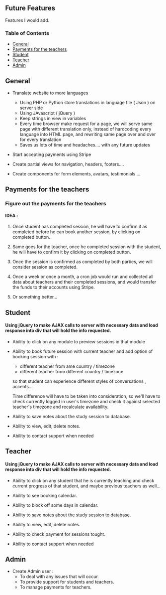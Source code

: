 ## Future Features

Features I would add. 

### Table of Contents


- [General](#general)
- [Payments for the teachers](#payments-for-the-teachers)
- [Student](#student)
- [Teacher](#teacher)
- [Admin](#admin)


## General

- Translate website to more languages

    -   Using PHP or Python store translations in language file ( Json ) on server side
    -   Using JAvascript ( jQuery )
    -   Keep strings in view in variables
    -   Every time browser make request for a page, we will serve same
        page with different translation only, instead of hardcoding every language into
        HTML page, and rewriting same page over and over for every translation
    -   Saves us lots of time and headaches.... with any future updates   
 
-   Start accepting payments using Stripe

-   Create partial views for navigation, headers, footers....

-   Create components for form elements, avatars, testimonials ...

## Payments for the teachers

### Figure out the payments for the teachers

#### IDEA :

1.  Once student has completed session, he will have to confirm it as completed before he can book another
    session, by clicking on completed button.

2.  Same goes for the teacher, once he completed session with the student, he will have to 
    confirm it by clicking on completed button.

3.  Once the session is confirmed as completed by both parties, we will consider session as 
    completed.

4.  Once a week or once a month, a cron job would run and collected all data about teachers and
    their completed sessions, and would transfer the funds to their accounts using Stripe.

5. Or something better... 
    
## Student


####  Using jQuery to make AJAX calls to server with necessary data and load response into div that will hold the info requested.
 

- Ability to click on any module to preview sessions in that module

-   Ability to book future session with current teacher and add option of booking session
    with  :
    
    -   different teacher from ame country / timezone
    -   different teacher from different country / timezone

    so that student can experience different styles of conversations , accents...

    Time difference will have to be taken into consideration, so we'll have to check 
    currently logged in user's timezone and check it against selected teacher's timezone
    and recalculate availability.


-   Ability to save notes about the study session to database.

-   Ability to view, edit, delete notes.

-   Ability to contact support when needed

## Teacher 

####  Using jQuery to make AJAX calls to server with necessary data and load response into div that will hold the info requested.
        

-   Ability to click on any student that he is currently teaching
    and check current progress of that student, and maybe previous teachers as well...  
    
-   Ability to see booking calendar.

-   Ability to block off some days in calendar.

-   Ability to save notes about the study session to database.

-   Ability to view, edit, delete notes.

-   Ability to check payment for sessions tought.

-   Ability to contact support when needed

## Admin 

-   Create Admin user :
    -   To deal with any issues that will occur.
    -   To provide support for students and teachers.
    -   To manage payments for teachers.    